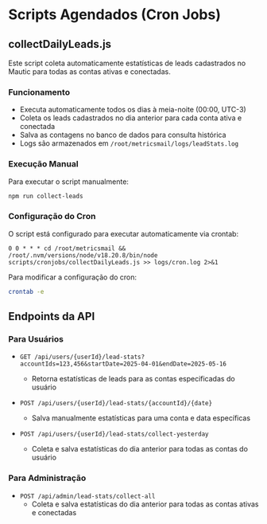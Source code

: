 # Scripts Agendados (Cron Jobs)

## collectDailyLeads.js

Este script coleta automaticamente estatísticas de leads cadastrados no Mautic para todas as contas ativas e conectadas.

### Funcionamento

- Executa automaticamente todos os dias à meia-noite (00:00, UTC-3)
- Coleta os leads cadastrados no dia anterior para cada conta ativa e conectada
- Salva as contagens no banco de dados para consulta histórica
- Logs são armazenados em `/root/metricsmail/logs/leadStats.log`

### Execução Manual

Para executar o script manualmente:

```bash
npm run collect-leads
```

### Configuração do Cron

O script está configurado para executar automaticamente via crontab:

```
0 0 * * * cd /root/metricsmail && /root/.nvm/versions/node/v18.20.8/bin/node scripts/cronjobs/collectDailyLeads.js >> logs/cron.log 2>&1
```

Para modificar a configuração do cron:

```bash
crontab -e
```

## Endpoints da API

### Para Usuários

- `GET /api/users/{userId}/lead-stats?accountIds=123,456&startDate=2025-04-01&endDate=2025-05-16`
  - Retorna estatísticas de leads para as contas especificadas do usuário

- `POST /api/users/{userId}/lead-stats/{accountId}/{date}`
  - Salva manualmente estatísticas para uma conta e data específicas

- `POST /api/users/{userId}/lead-stats/collect-yesterday`
  - Coleta e salva estatísticas do dia anterior para todas as contas do usuário

### Para Administração

- `POST /api/admin/lead-stats/collect-all`
  - Coleta e salva estatísticas do dia anterior para todas as contas ativas e conectadas
